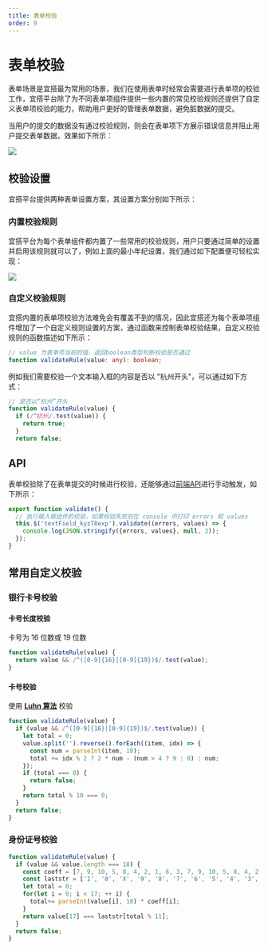 ```yaml
---
title: 表单校验
order: 9
---
```


# 表单校验

表单场景是宜搭最为常用的场景，我们在使用表单时经常会需要进行表单项的校验工作，宜搭平台除了为不同表单项组件提供一些内置的常见校验规则还提供了自定义表单项校验的能力，帮助用户更好的管理表单数据，避免脏数据的提交。

当用户的提交的数据没有通过校验规则，则会在表单项下方展示错误信息并阻止用户提交表单数据，效果如下所示：

![](https://img.alicdn.com/imgextra/i3/O1CN01EwO6P121YDcIbIEKd_!!6000000006996-2-tps-2664-1166.png_.webp)

## 校验设置

宜搭平台提供两种表单设置方案，其设置方案分别如下所示：

### 内置校验规则

宜搭平台为每个表单组件都内置了一些常用的校验规则，用户只要通过简单的设置并启用该规则就可以了，例如上面的最小年纪设置，我们通过如下配置便可轻松实现：

![](https://img.alicdn.com/imgextra/i4/O1CN01J2hlva1VJVBbzqUk9_!!6000000002632-2-tps-3582-2016.png_.webp)

### 自定义校验规则

宜搭内置的表单项校验方法难免会有覆盖不到的情况，因此宜搭还为每个表单项组件增加了一个自定义规则设置的方案，通过函数来控制表单校验结果，自定义校验规则的函数描述如下所示：

```ts
// value 为表单项当前的值，返回boolean类型判断校验是否通过
function validateRule(value: any): boolean;
```

例如我们需要校验一个文本输入框的内容是否以 "杭州开头"，可以通过如下方式：

```js
// 是否以”杭州”开头
function validateRule(value) {
  if (/^杭州/.test(value)) {
    return true;
  }
  return false;
```

## API
表单校验除了在表单提交的时候进行校验，还能够通过[前端API](/docs/guide/api#thisfieldidvalidate)进行手动触发，如下所示：

```js
export function validate() {
  // 执行输入框组件的校验，如果校验失败则在 console 中打印 errors 和 values
  this.$('textField_kyz78exp').validate((errors, values) => {
    console.log(JSON.stringify({errors, values}, null, 2));
  });
}
```

## 常用自定义校验
### 银行卡号校验
#### 卡号长度校验
卡号为 16 位数或 19 位数

```js
function validateRule(value) {
  return value && /^([0-9]{16}|[0-9]{19})$/.test(value);
}
```

#### 卡号校验
使用 [**Luhn 算法**](https://baike.baidu.com/item/Luhn%E7%AE%97%E6%B3%95/22799984) 校验

```js
function validateRule(value) {
  if (value && /^([0-9]{16}|[0-9]{19})$/.test(value)) {
    let total = 0;
    value.split('').reverse().forEach((item, idx) => {
      const num = parseInt(item, 10);
      total += idx % 2 ? 2 * num - (num > 4 ? 9 : 0) : num;
    });
    if (total === 0) {
      return false;
    }
    return total % 10 === 0;
  }
  return false;
}
```

### 身份证号校验

```js
function validateRule(value) {
  if (value && value.length === 18) {
    const coeff = [7, 9, 10, 5, 8, 4, 2, 1, 6, 3, 7, 9, 10, 5, 8, 4, 2];
    const laststr = ['1', '0', 'X', '9', '8', '7', '6', '5', '4', '3', '2'];
    let total = 0;
    for(let i = 0; i < 17; ++ i) {
      total+= parseInt(value[i], 10) * coeff[i];
    }
    return value[17] === laststr[total % 11];
  }
  return false;
}
```

